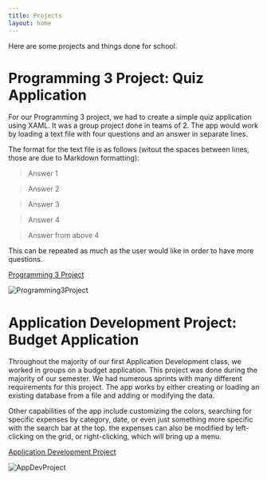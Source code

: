 ```yaml
---
title: Projects
layout: home
---
```


Here are some projects and things done for school.

# Programming 3 Project: Quiz Application

For our Programming 3 project, we had to create a simple quiz application using XAML. It was a group project done in teams of 2. The app would work by loading a text file with four questions and an answer in separate lines.

The format for the text file is as follows (witout the spaces between lines, those are due to Markdown formatting):

> Answer 1

> Answer 2

> Answer 3

> Answer 4

> Answer from above 4

This can be repeated as much as the user would like in order to have more questions.

[Programming 3 Project](https://github.com/RobertCristianNeacsu/Programming3_Project/tree/main)

![Programming3Project](https://github.com/RobertCristianNeacsu/RobertCristianNeacsu.Github.io/assets/78222446/363db5c8-b1a7-4d6c-9c33-2a3744be34da)


# Application Development Project: Budget Application

Throughout the majority of our first Application Development class, we worked in groups on a budget application. This project was done during the majority of our semester. We had numerous sprints with many different requirements for this project. The app works by either creating or loading an existing database from a file and adding or modifying the data.

Other capabilities of the app include customizing the colors, searching for specific expenses by category, date, or even just something more specific with the search bar at the top. the expenses can also be modified by left-clicking on the grid, or right-clicking, which will bring up a menu.

[Application Development Project](https://github.com/RobertCristianNeacsu/AppDev1_Project/tree/main)

![AppDevProject](https://github.com/RobertCristianNeacsu/RobertCristianNeacsu.Github.io/assets/78222446/72d2b3bc-c942-40ac-b4d4-979e8834e07b)

